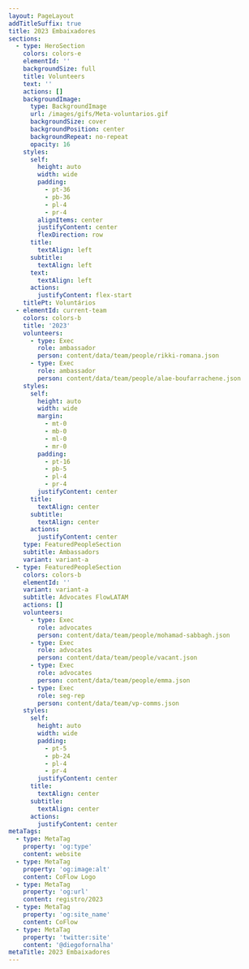 ```yaml
---
layout: PageLayout
addTitleSuffix: true
title: 2023 Embaixadores
sections:
  - type: HeroSection
    colors: colors-e
    elementId: ''
    backgroundSize: full
    title: Volunteers
    text: ''
    actions: []
    backgroundImage:
      type: BackgroundImage
      url: /images/gifs/Meta-voluntarios.gif
      backgroundSize: cover
      backgroundPosition: center
      backgroundRepeat: no-repeat
      opacity: 16
    styles:
      self:
        height: auto
        width: wide
        padding:
          - pt-36
          - pb-36
          - pl-4
          - pr-4
        alignItems: center
        justifyContent: center
        flexDirection: row
      title:
        textAlign: left
      subtitle:
        textAlign: left
      text:
        textAlign: left
      actions:
        justifyContent: flex-start
    titlePt: Voluntários
  - elementId: current-team
    colors: colors-b
    title: '2023'
    volunteers:
      - type: Exec
        role: ambassador
        person: content/data/team/people/rikki-romana.json
      - type: Exec
        role: ambassador
        person: content/data/team/people/alae-boufarrachene.json
    styles:
      self:
        height: auto
        width: wide
        margin:
          - mt-0
          - mb-0
          - ml-0
          - mr-0
        padding:
          - pt-16
          - pb-5
          - pl-4
          - pr-4
        justifyContent: center
      title:
        textAlign: center
      subtitle:
        textAlign: center
      actions:
        justifyContent: center
    type: FeaturedPeopleSection
    subtitle: Ambassadors
    variant: variant-a
  - type: FeaturedPeopleSection
    colors: colors-b
    elementId: ''
    variant: variant-a
    subtitle: Advocates FlowLATAM
    actions: []
    volunteers:
      - type: Exec
        role: advocates
        person: content/data/team/people/mohamad-sabbagh.json
      - type: Exec
        role: advocates
        person: content/data/team/people/vacant.json
      - type: Exec
        role: advocates
        person: content/data/team/people/emma.json
      - type: Exec
        role: seg-rep
        person: content/data/team/vp-comms.json
    styles:
      self:
        height: auto
        width: wide
        padding:
          - pt-5
          - pb-24
          - pl-4
          - pr-4
        justifyContent: center
      title:
        textAlign: center
      subtitle:
        textAlign: center
      actions:
        justifyContent: center
metaTags:
  - type: MetaTag
    property: 'og:type'
    content: website
  - type: MetaTag
    property: 'og:image:alt'
    content: CoFlow Logo
  - type: MetaTag
    property: 'og:url'
    content: registro/2023
  - type: MetaTag
    property: 'og:site_name'
    content: CoFlow
  - type: MetaTag
    property: 'twitter:site'
    content: '@diegofornalha'
metaTitle: 2023 Embaixadores
---
```

